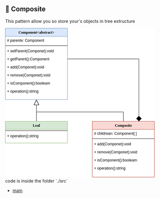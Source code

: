 
  ## :deciduous_tree: Composite
  
  This pattern allow you so store your's objects in tree extructure
  
   <img src= "./assets/structural/Composite.png">
    code is inside the folder `./src`

* [main](https://github.com/nicolaskruger/designPatterns)
